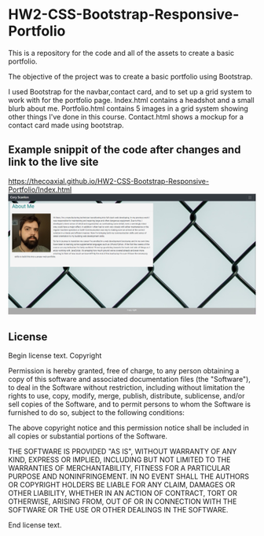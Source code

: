 # HW2-CSS-Bootstrap-Responsive-Portfolio
This is a repository for the code and all of the assets to create a basic portfolio.

The objective of the project was to create a basic portfolio using Bootstrap. 

I used Bootstrap for the navbar,contact card, and to set up a grid system to work with for the portfolio page. 
Index.html contains a headshot and a small blurb about me. Portfolio.html contains 5 images in a grid system showing other things I've done in this course.
Contact.html shows a mockup for a contact card made using bootstrap.

## Example snippit of the code after changes and link to the live site
https://thecoaxial.github.io/HW2-CSS-Bootstrap-Responsive-Portfolio/Index.html
![Screenshot](HW2.PNG)


## License
Begin license text.
Copyright <YEAR> <COPYRIGHT HOLDER>

Permission is hereby granted, free of charge, to any person obtaining a copy of this software and associated documentation files (the "Software"), to deal in the Software without restriction, including without limitation the rights to use, copy, modify, merge, publish, distribute, sublicense, and/or sell copies of the Software, and to permit persons to whom the Software is furnished to do so, subject to the following conditions:

The above copyright notice and this permission notice shall be included in all copies or substantial portions of the Software.

THE SOFTWARE IS PROVIDED "AS IS", WITHOUT WARRANTY OF ANY KIND, EXPRESS OR IMPLIED, INCLUDING BUT NOT LIMITED TO THE WARRANTIES OF MERCHANTABILITY, FITNESS FOR A PARTICULAR PURPOSE AND NONINFRINGEMENT. IN NO EVENT SHALL THE AUTHORS OR COPYRIGHT HOLDERS BE LIABLE FOR ANY CLAIM, DAMAGES OR OTHER LIABILITY, WHETHER IN AN ACTION OF CONTRACT, TORT OR OTHERWISE, ARISING FROM, OUT OF OR IN CONNECTION WITH THE SOFTWARE OR THE USE OR OTHER DEALINGS IN THE SOFTWARE.

End license text.
